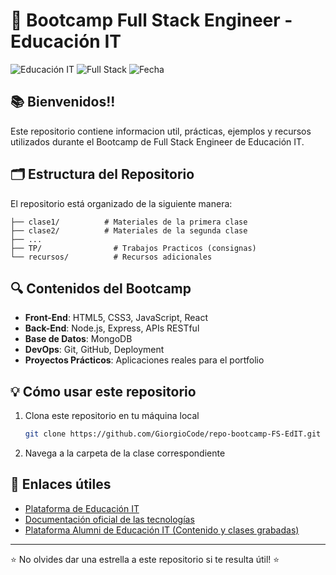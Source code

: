 # 🚀 Bootcamp Full Stack Engineer - Educación IT

![Educación IT](https://img.shields.io/badge/Educaci%C3%B3n%20IT-Bootcamp-blue)
![Full Stack](https://img.shields.io/badge/Full%20Stack-Engineer-orange)
![Fecha](https://img.shields.io/badge/Actualizado-Junio%202025-green)

## 📚 Bienvenidos!!

Este repositorio contiene informacion util, prácticas, ejemplos y recursos utilizados durante el Bootcamp de Full Stack Engineer de Educación IT.

## 🗂️ Estructura del Repositorio

El repositorio está organizado de la siguiente manera:

```
├── clase1/          # Materiales de la primera clase
├── clase2/          # Materiales de la segunda clase
├── ...
├── TP/                # Trabajos Practicos (consignas)
└── recursos/          # Recursos adicionales
```

## 🔍 Contenidos del Bootcamp

-   **Front-End**: HTML5, CSS3, JavaScript, React
-   **Back-End**: Node.js, Express, APIs RESTful
-   **Base de Datos**: MongoDB
-   **DevOps**: Git, GitHub, Deployment
-   **Proyectos Prácticos**: Aplicaciones reales para el portfolio

## 💡 Cómo usar este repositorio

1. Clona este repositorio en tu máquina local

    ```bash
    git clone https://github.com/GiorgioCode/repo-bootcamp-FS-EdIT.git
    ```

2. Navega a la carpeta de la clase correspondiente

## 🔗 Enlaces útiles

-   [Plataforma de Educación IT](https://www.educacionit.com/)
-   [Documentación oficial de las tecnologías](https://developer.mozilla.org/)
-   [Plataforma Alumni de Educación IT (Contenido y clases grabadas)](https://alumni.education//)

---

⭐ No olvides dar una estrella a este repositorio si te resulta útil! ⭐
